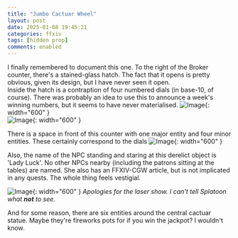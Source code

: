 ```yaml
---
title: "Jumbo Cactuar Wheel"
layout: post
date: 2025-01-08 19:45:21
categories: ffxiv
tags: [hidden prop]
comments: enabled
---
```

I finally remembered to document this one. To the right of the Broker counter, there's a stained-glass hatch. The fact that it opens is pretty obvious, given its design, but I have never seen it open.  
Inside the hatch is a contraption of four numbered dials (in base-10, of course). There was probably an idea to use this to announce a week's winning numbers, but it seems to have never materialised.
![Image](/JC_1.png){: width="600" }  
![Image](/JC_3.png){: width="600" }

There is a space in front of this counter with one major entity and four minor entities. These certainly correspond to the dials
![Image](/JC_2.png){: width="600" }

Also, the name of the NPC standing and staring at this derelict object is 'Lady Luck'. No other NPCs nearby (including the patrons sitting at the tables) are named. She also has an FFXIV-CGW article, but is not implicated in any quests.
The whole thing feels vestigial.

![Image](/JC_4.png){: width="600" }
_Apologies for the laser show. I can't tell Splatoon what **not** to see._

And for some reason, there are six entities around the central cactuar statue. Maybe they're fireworks pots for if you win the jackpot? I wouldn't know.


